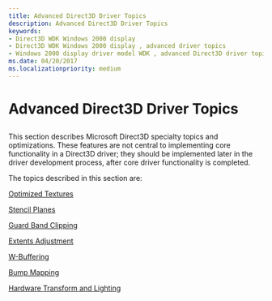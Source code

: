 ```yaml
---
title: Advanced Direct3D Driver Topics
description: Advanced Direct3D Driver Topics
keywords:
- Direct3D WDK Windows 2000 display
- Direct3D WDK Windows 2000 display , advanced driver topics
- Windows 2000 display driver model WDK , advanced Direct3D driver topics
ms.date: 04/20/2017
ms.localizationpriority: medium
---
```


# Advanced Direct3D Driver Topics


## <span id="ddk_advanced_direct3d_driver_topics_gg"></span><span id="DDK_ADVANCED_DIRECT3D_DRIVER_TOPICS_GG"></span>


This section describes Microsoft Direct3D specialty topics and optimizations. These features are not central to implementing core functionality in a Direct3D driver; they should be implemented later in the driver development process, after core driver functionality is completed.

The topics described in this section are:

[Optimized Textures](optimized-textures.md)

[Stencil Planes](stencil-planes.md)

[Guard Band Clipping](guard-band-clipping.md)

[Extents Adjustment](extents-adjustment.md)

[W-Buffering](w-buffering.md)

[Bump Mapping](bump-mapping.md)

[Hardware Transform and Lighting](hardware-transform-and-lighting.md)

 

 





